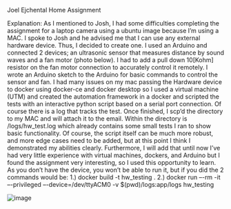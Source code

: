 Joel Ejchental
Home Assignment

Explanation:
As I mentioned to Josh, I had some difficulties completing the assignment for a laptop camera using a ubuntu image because I’m using a MAC. I spoke to Josh and he advised me that I can use any external hardware device. Thus, I decided to create one. I used an Arduino and connected 2 devices; an ultrasonic sensor that measures distance by sound waves and a fan motor (photo below). I had to add a pull down 10[Kohm] resistor on the fan motor connection to accurately control it remotely. I wrote an Arduino sketch to the Arduino for basic commands to control the sensor and fan. 
I had many issues on my mac passing the Hardware device to docker using docker-ce and docker desktop so I used a virtual machine (UTM) and created the automation framework in a docker and scripted the tests with an interactive python script based on a serial port connection. Of course there is a log that tracks the test. Once finished, I scp’d the directory to my MAC and will attach it to the email. Within the directory is /logs/hw_test.log which already contains some small tests I ran to show basic functionality. 
Of course, the script itself can be much more robust, and more edge cases need to be added, but at this point I think I demonstrated my abilities clearly. Furthermore, I will add that until now I’ve had very little experience with virtual machines, dockers, and Arduino but I found the assignment very interesting, so I used this opportunity to learn.
As you don’t have the device, you won’t be able to run it, but if you did the 2 commands would be:
1.)	docker build -t hw_testing .
2.)	docker run –-rm -it –-privileged –-device=/dev/ttyACM0 -v $(pwd)/logs:app/logs hw_testing
 
![image](https://github.com/user-attachments/assets/1adaa1a7-6a46-4394-ab58-bf83e9eb195b)
